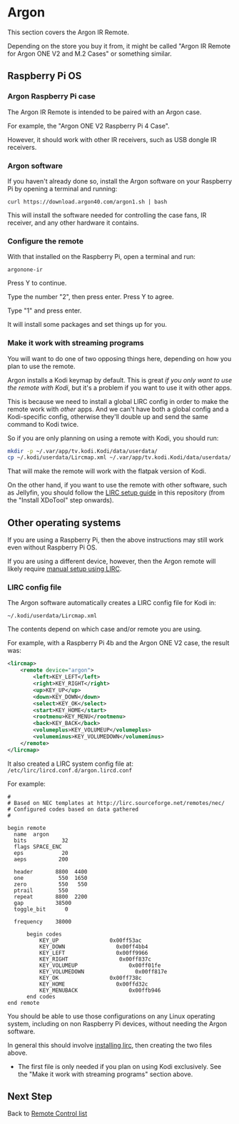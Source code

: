 # Argon

This section covers the Argon IR Remote.

Depending on the store you buy it from, it might be called "Argon IR Remote for Argon ONE V2 and M.2 Cases" or something similar.

## Raspberry Pi OS

### Argon Raspberry Pi case

The Argon IR Remote is intended to be paired with an Argon case.

For example, the "Argon ONE V2 Raspberry Pi 4 Case".

However, it should work with other IR receivers, such as USB dongle IR receivers.

### Argon software

If you haven't already done so, install the Argon software on your Raspberry Pi by opening a terminal and running:

`curl https://download.argon40.com/argon1.sh | bash`

This will install the software needed for controlling the case fans, IR receiver, and any other hardware it contains.

### Configure the remote

With that installed on the Raspberry Pi, open a terminal and run:

`argonone-ir`

Press Y to continue.

Type the number "2", then press enter. Press Y to agree.

Type "1" and press enter.

It will install some packages and set things up for you.

### Make it work with streaming programs

You will want to do one of two opposing things here, depending on how you plan to use the remote.

Argon installs a Kodi keymap by default. This is great _if you only want to use the remote with Kodi_, but it's a problem if you want to use it with other apps.

This is because we need to install a global LIRC config in order to make the remote work with _other_ apps. And we can't have both a global config and a Kodi-specific config, otherwise they'll double up and send the same command to Kodi twice.

So if you are only planning on using a remote with Kodi, you should run:

```bash
mkdir -p ~/.var/app/tv.kodi.Kodi/data/userdata/
cp ~/.kodi/userdata/Lircmap.xml ~/.var/app/tv.kodi.Kodi/data/userdata/
```

That will make the remote will work with the flatpak version of Kodi.

On the other hand, if you want to use the remote with other software, such as Jellyfin, you should follow the [LIRC setup guide](Lirc.md) in this repository (from the "Install XDoTool" step onwards).

## Other operating systems

If you are using a Raspberry Pi, then the above instructions may still work even without Raspberry Pi OS.

If you are using a different device, however, then the Argon remote will likely require [manual setup using LIRC](Lirc.md).

### LIRC config file

The Argon software automatically creates a LIRC config file for Kodi in:

`~/.kodi/userdata/Lircmap.xml`

The contents depend on which case and/or remote you are using.

For example, with a Raspberry Pi 4b and the Argon ONE V2 case, the result was:

```xml
<lircmap>
    <remote device="argon">
        <left>KEY_LEFT</left>
        <right>KEY_RIGHT</right>
        <up>KEY_UP</up>
        <down>KEY_DOWN</down>
        <select>KEY_OK</select>
        <start>KEY_HOME</start>
        <rootmenu>KEY_MENU</rootmenu>
        <back>KEY_BACK</back>
        <volumeplus>KEY_VOLUMEUP</volumeplus>
        <volumeminus>KEY_VOLUMEDOWN</volumeminus>
    </remote>
</lircmap>
```

It also created a LIRC system config file at: `/etc/lirc/lircd.conf.d/argon.lircd.conf`

For example:

```
#
# Based on NEC templates at http://lirc.sourceforge.net/remotes/nec/
# Configured codes based on data gathered
#

begin remote
  name  argon
  bits           32
  flags SPACE_ENC
  eps            20
  aeps          200

  header       8800  4400
  one           550  1650
  zero          550   550
  ptrail        550
  repeat       8800  2200
  gap          38500
  toggle_bit      0

  frequency    38000

      begin codes
          KEY_UP                0x00ff53ac
          KEY_DOWN                0x00ff4bb4
          KEY_LEFT                0x00ff9966
          KEY_RIGHT                0x00ff837c
          KEY_VOLUMEUP                0x00ff01fe
          KEY_VOLUMEDOWN                0x00ff817e
          KEY_OK                0x00ff738c
          KEY_HOME                0x00ffd32c
          KEY_MENUBACK                0x00ffb946
      end codes
end remote
```

You should be able to use those configurations on any Linux operating system, including on non Raspberry Pi devices, without needing the Argon software.

In general this should involve [installing lirc](Lirc.md), then creating the two files above.

* The first file is only needed if you plan on using Kodi exclusively. See the "Make it work with streaming programs" section above.

## Next Step

Back to [Remote Control list](README.md)
